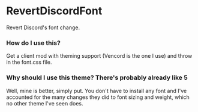 # RevertDiscordFont
Revert Discord's font change.

### How do I use this?
Get a client mod with theming support (Vencord is the one I use) and throw in the font.css file.

### Why should I use this theme? There's probably already like 5
Well, mine is better, simply put. You don't have to install any font and I've accounted for the many changes they did to font sizing and weight, which no other theme I've seen does.
